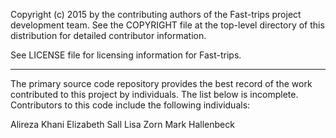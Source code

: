 Copyright (c) 2015 by the contributing authors of the Fast-trips project development team. See the COPYRIGHT file at the top-level directory of this distribution for detailed contributor information.

See LICENSE file for licensing information for Fast-trips.

---
The primary source code repository provides the best record of the work contributed to this project by individuals. The list below is incomplete. Contributors to this code include the following individuals:

Alireza Khani
Elizabeth Sall
Lisa Zorn
Mark Hallenbeck
